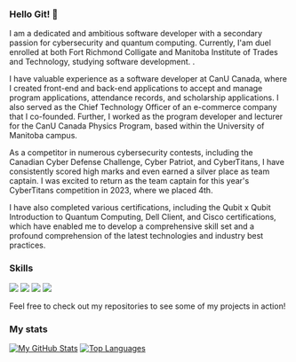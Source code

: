 
### Hello Git! 👋

I am a dedicated and ambitious software developer with a secondary passion for cybersecurity and quantum computing. Currently, I'am duel enrolled at both Fort Richmond Colligate and Manitoba Institute of Trades and Technology, studying software development.  .

I have valuable experience as a software developer at CanU Canada, where I created front-end and back-end applications to accept and manage program applications, attendance records, and scholarship applications. I also served as the Chief Technology Officer of an e-commerce company that I co-founded. Further, I worked as the program developer and lecturer for the CanU Canada Physics Program, based within the University of Manitoba campus.

As a competitor in numerous cybersecurity contests, including the Canadian Cyber Defense Challenge, Cyber Patriot, and CyberTitans, I have consistently scored high marks and even earned a silver place as team captain. I was excited to return as the team captain for this year's CyberTitans competition in 2023, where we placed 4th.

I have also completed various certifications, including the Qubit x Qubit Introduction to Quantum Computing, Dell Client, and Cisco certifications, which have enabled me to develop a comprehensive skill set and a profound comprehension of the latest technologies and industry best practices.


 ### Skills
![](https://img.shields.io/badge/code-javascript-informational?style=for-the-badge&logo=javascript&logoColor=white&color=51be8d)
![](https://img.shields.io/badge/code-c%23-informational?style=for-the-badge&logo=csharp&logoColor=white&color=51be8d)
![](https://img.shields.io/badge/web-html-informational?style=for-the-badge&logo=html5&logoColor=white&color=51be8d)
![](https://img.shields.io/badge/web-css-informational?style=for-the-badge&logo=css3&logoColor=white&color=0000FF) 



Feel free to check out my repositories to see some of my projects in action!



### My stats
[![My GitHub Stats](https://github-readme-stats.vercel.app/api?username=BenjaminKaganovitch&show_icons=true)](https://github.com/BenjaminKaganovitch)
[![Top Languages](https://github-readme-stats.vercel.app/api/top-langs/?username=BenjaminKaganovitch&layout=compact)](https://github.com/BenjaminKaganovitch)
<!--
**BenjaminKaganovitch/BenjaminKaganovitch** is a ✨ _special_ ✨ repository because its `README.md` (this file) appears on your GitHub profile.

Here are some ideas to get you started:

- 🔭 I’m currently working on ...
- 🌱 I’m currently learning ...
- 👯 I’m looking to collaborate on ...
- 🤔 I’m looking for help with ...
- 💬 Ask me about ...
- 📫 How to reach me: benjamink432@gmail.com
- 😄 Pronouns: ...
- ⚡ Fun fact: ...
-->
